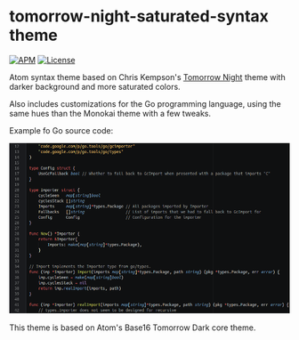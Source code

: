# tomorrow-night-saturated-syntax theme

[![APM][apm-img]][apm-url]
[![License][license-img]][license-url]

Atom syntax theme based on Chris Kempson's [Tomorrow
Night](https://github.com/chriskempson/tomorrow-theme) theme with darker
background and more saturated colors.

Also includes customizations for the Go programming language, using the same
hues than the Monokai theme with a few tweaks.

Example fo Go source code:

![Go screenshot][screenshot-go]

This theme is based on Atom's Base16 Tomorrow Dark core theme.

[apm-img]: https://img.shields.io/apm/v/tomorrow-night-saturated-syntax.svg?style=flat-square
[apm-url]: https://atom.io/themes/tomorrow-night-saturated-syntax
[license-img]: https://img.shields.io/apm/l/tomorrow-night-saturated-syntax.svg?style=flat-square
[license-url]: https://github.com/db47h/tomorrow-night-saturated-syntax/blob/master/LICENSE.md
[screenshot-go]: https://raw.githubusercontent.com/db47h/tomorrow-night-saturated-syntax/images/go.png

